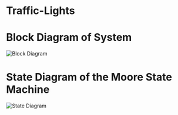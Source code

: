 # Traffic-Lights

###
# Block Diagram of System
![Block Diagram](https://github.com/user-attachments/assets/ecefe754-37a1-4314-b9ca-1a99909b9c0b)

###
#
# State Diagram of the Moore State Machine
![State Diagram](https://github.com/user-attachments/assets/a9c95cea-74a4-4135-8966-3121ce706031)
